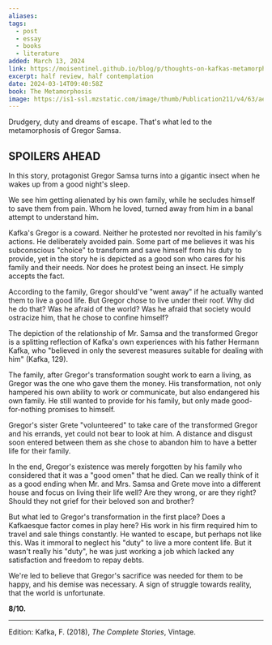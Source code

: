 ```yaml
---
aliases: 
tags:
  - post
  - essay
  - books
  - literature
added: March 13, 2024
link: https://moisentinel.github.io/blog/p/thoughts-on-kafkas-metamorphosis
excerpt: half review, half contemplation
date: 2024-03-14T09:40:58Z
book: The Metamorphosis
image: https://is1-ssl.mzstatic.com/image/thumb/Publication211/v4/63/ae/e2/63aee297-7779-b775-a233-3cbed325595a/9780393347654.jpg/600x600bb.jpg
---
```

Drudgery, duty and dreams of escape.
That's what led to the metamorphosis of Gregor Samsa.
## SPOILERS AHEAD

In this story, protagonist Gregor Samsa turns into a gigantic insect when he wakes up from a good night's sleep.

We see him getting alienated by his own family, while he secludes himself to save them from pain. Whom he loved, turned away from him in a banal attempt to understand him.

Kafka's Gregor is a coward. Neither he protested nor revolted in his family's actions. He deliberately avoided pain. Some part of me believes it was his subconscious "choice" to transform and save himself from his duty to provide, yet in the story he is depicted as a good son who cares for his family and their needs. Nor does he protest being an insect. He simply accepts the fact.

According to the family, Gregor should've "went away" if he actually wanted them to live a good life. But Gregor chose to live under their roof. Why did he do that? Was he afraid of the world? Was he afraid that society would ostracize him, that he chose to confine himself?

The depiction of the relationship of Mr. Samsa and the transformed Gregor is a splitting reflection of Kafka's own experiences with his father Hermann Kafka, who "believed in only the severest measures suitable for dealing with him" (Kafka, 129). 

The family, after Gregor's transformation sought work to earn a living, as Gregor was the one who gave them the money. His transformation, not only hampered his own ability to work or communicate, but also endangered his own family. He still wanted to provide for his family, but only made good-for-nothing promises to himself.

Gregor's sister Grete "volunteered" to take care of the transformed Gregor and his errands, yet could not bear to look at him. A distance and disgust soon entered between them as she chose to abandon him to have a better life for their family.

In the end, Gregor's existence was merely forgotten by his family who considered that it was a "good omen" that he died. Can we really think of it as a good ending when Mr. and Mrs. Samsa and Grete move into a different house and focus on living their life well? Are they wrong, or are they right? Should they not grief for their beloved son and brother?

But what led to Gregor's transformation in the first place? Does a Kafkaesque factor comes in play here? His work in his firm required him to travel and sale things constantly. He wanted to escape, but perhaps not like this. Was it immoral to neglect his "duty" to live a more content life. But it wasn't really his "duty", he was just working a job which lacked any satisfaction and freedom to repay debts.

We're led to believe that Gregor's sacrifice was needed for them to be happy, and his demise was necessary. A sign of struggle towards reality, that the world is unfortunate.

**8/10.**

---
Edition: Kafka, F. (2018), *The Complete Stories*, Vintage.
